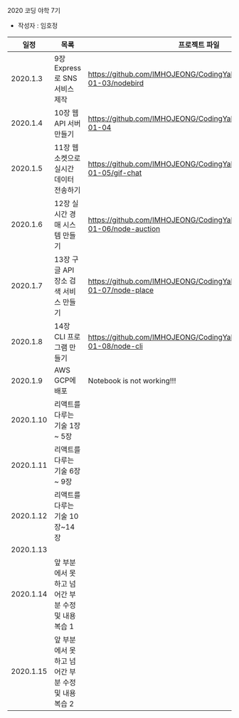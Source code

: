 2020 코딩 야학 7기 

- 작성자 : 임호정 

|일정|목록|프로젝트 파일|
|-|-|-|
|2020.1.3|9장 Express로 SNS 서비스 제작|https://github.com/IMHOJEONG/CodingYahak/tree/master/2020-01-03/nodebird|
|2020.1.4|10장 웹 API 서버 만들기|https://github.com/IMHOJEONG/CodingYahak/tree/master/2020-01-04|
|2020.1.5|11장 웹 소켓으로 실시간 데이터 전송하기|https://github.com/IMHOJEONG/CodingYahak/tree/master/2020-01-05/gif-chat|
|2020.1.6|12장 실시간 경매 시스템 만들기|https://github.com/IMHOJEONG/CodingYahak/tree/master/2020-01-06/node-auction|
|2020.1.7|13장 구글 API 장소 검색 서비스 만들기|https://github.com/IMHOJEONG/CodingYahak/tree/master/2020-01-07/node-place|
|2020.1.8|14장 CLI 프로그램 만들기|https://github.com/IMHOJEONG/CodingYahak/tree/master/2020-01-08/node-cli|
|2020.1.9|AWS GCP에 배포|Notebook is not working!!!|
|2020.1.10| 리액트를 다루는 기술 1장 ~ 5장 ||
|2020.1.11| 리액트를 다루는 기술 6장 ~ 9장 ||
|2020.1.12| 리액트를 다루는 기술 10장~14장 ||
|2020.1.13| ||
|2020.1.14| 앞 부분에서 못하고 넘어간 부분 수정 및 내용 복습 1||
|2020.1.15| 앞 부분에서 못하고 넘어간 부분 수정 및 내용 복습 2||
